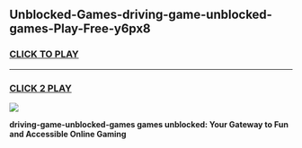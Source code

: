 
## Unblocked-Games-driving-game-unblocked-games-Play-Free-y6px8
<h3>
<a href="https://premium76.site?title=driving-game-unblocked-games&ref=18A">CLICK TO PLAY</a></h3>
<hr>

<h3>
<a href="https://premium76.site?title=driving-game-unblocked-games&ref=18A">CLICK 2 PLAY</a>
  
</h3>

<a href="https://premium76.site?title=driving-game-unblocked-games&ref=18A"><img src="https://clearcache.store/games.png"></a>


**driving-game-unblocked-games games unblocked: Your Gateway to Fun and Accessible Online Gaming**
